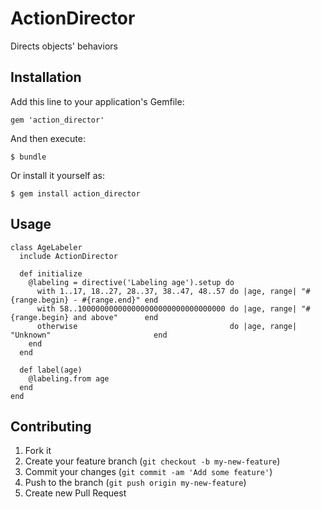 # ActionDirector

Directs objects' behaviors

## Installation

Add this line to your application's Gemfile:

    gem 'action_director'

And then execute:

    $ bundle

Or install it yourself as:

    $ gem install action_director

## Usage

    class AgeLabeler
      include ActionDirector

      def initialize
        @labeling = directive('Labeling age').setup do
          with 1..17, 18..27, 28..37, 38..47, 48..57 do |age, range| "#{range.begin} - #{range.end}" end
          with 58..100000000000000000000000000000000 do |age, range| "#{range.begin} and above"      end
          otherwise                                  do |age, range| "Unknown"                       end
        end
      end
    
      def label(age)
        @labeling.from age
      end
    end

## Contributing

1. Fork it
2. Create your feature branch (`git checkout -b my-new-feature`)
3. Commit your changes (`git commit -am 'Add some feature'`)
4. Push to the branch (`git push origin my-new-feature`)
5. Create new Pull Request
